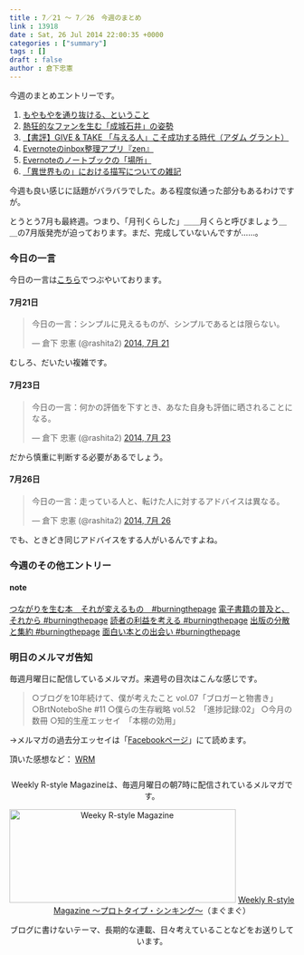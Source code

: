 ```yaml
---
title : 7／21 〜 7／26　今週のまとめ
link : 13918
date : Sat, 26 Jul 2014 22:00:35 +0000
categories : ["summary"]
tags : []
draft : false
author : 倉下忠憲
---
```


今週のまとめエントリーです。
 
<ol>
<li><a href="https://rashita.net/blog/?p=13876" target="_blank">もやもやを通り抜ける、ということ</a></li>
<li><a href="https://rashita.net/blog/?p=13889" target="_blank">熱狂的なファンを生む「成城石井」の姿勢</a></li>
<li><a href="https://rashita.net/blog/?p=13894" target="_blank">【書評】GIVE &amp; TAKE 「与える人」こそ成功する時代（アダム グラント）</a></li>
<li><a href="https://rashita.net/blog/?p=13898" target="_blank">Evernoteのinbox整理アプリ『zen』</a></li>
<li><a href="https://rashita.net/blog/?p=13909" target="_blank">Evernoteのノートブックの「場所」</a></li>
<li><a href="https://rashita.net/blog/?p=13915" target="_blank">「異世界もの」における描写についての雑記</a></li>
</ol>

今週も良い感じに話題がバラバラでした。ある程度似通った部分もあるわけですが。

とうとう7月も最終週。つまり、「月刊くらした」＿＿月くらと呼びましょう＿＿の7月版発売が迫っております。まだ、完成していないんですが……。

<h3>今日の一言</h3>
今日の一言は<a href="http://twitter.com/rashita2 ">こちら</a>でつぶやいております。

<h4>7月21日</h4>

<blockquote class="twitter-tweet" lang="ja"><p>今日の一言：シンプルに見えるものが、シンプルであるとは限らない。</p>&mdash; 倉下 忠憲 (@rashita2) <a href="https://twitter.com/rashita2/statuses/491118360579416064">2014, 7月 21</a></blockquote>
<script async src="//platform.twitter.com/widgets.js" charset="utf-8"></script>

むしろ、だいたい複雑です。

<h4>7月23日</h4>

<blockquote class="twitter-tweet" lang="ja"><p>今日の一言：何かの評価を下すとき、あなた自身も評価に晒されることになる。</p>&mdash; 倉下 忠憲 (@rashita2) <a href="https://twitter.com/rashita2/statuses/491933270066466817">2014, 7月 23</a></blockquote>
<script async src="//platform.twitter.com/widgets.js" charset="utf-8"></script>

だから慎重に判断する必要があるでしょう。

<h4>7月26日</h4>

<blockquote class="twitter-tweet" lang="ja"><p>今日の一言：走っている人と、転けた人に対するアドバイスは異なる。</p>&mdash; 倉下 忠憲 (@rashita2) <a href="https://twitter.com/rashita2/statuses/492959314085031936">2014, 7月 26</a></blockquote>
<script async src="//platform.twitter.com/widgets.js" charset="utf-8"></script>

でも、ときどき同じアドバイスをする人がいるんですよね。

<h3>今週のその他エントリー</h3>

<H4>note</H4>
<a href="https://note.mu/rashita/n/n3939fca5994a" target="_blank">つながりを生む本　それが変えるもの　#burningthepage</a>
<a href="https://note.mu/rashita/n/n5d6f3f63b491" target="_blank">電子書籍の普及と、それから #burningthepage</a>
<a href="https://note.mu/rashita/n/n32d8fd455938" target="_blank">読者の利益を考える #burningthepage</a>
<a href="https://note.mu/rashita/n/nec30070d1c07" target="_blank">出版の分散と集約 #burningthepage</a>
<a href="https://note.mu/rashita/n/n397f291274d0" target="_blank">面白い本との出会い #burningthepage</a>

<h3>明日のメルマガ告知</h3>
毎週月曜日に配信しているメルマガ。来週号の目次はこんな感じです。
<blockquote>
○ブログを10年続けて、僕が考えたこと vol.07「ブロガーと物書き」
○BrtNoteboShe #11
○僕らの生存戦略 vol.52　「進捗記録:02」
○今月の数冊
○知的生産エッセイ　「本棚の効用」
</blockquote>
→メルマガの過去分エッセイは「<a href="http://www.facebook.com/home.php#!/rashitaportal">Facebookページ</a>」にて読めます。

頂いた感想など：
<a class="twitter-timeline"  href="https://twitter.com/rashita2/timelines/427262290753097729"  data-widget-id="427265271171010561">WRM</a>
    <script>!function(d,s,id){var js,fjs=d.getElementsByTagName(s)[0],p=/^http:/.test(d.location)?'http':'https';if(!d.getElementById(id)){js=d.createElement(s);js.id=id;js.src=p+"://platform.twitter.com/widgets.js";fjs.parentNode.insertBefore(js,fjs);}}(document,"script","twitter-wjs");</script>


<div style="text-align:center;margin-top:25px;">
Weekly R-style Magazineは、毎週月曜日の朝7時に配信されているメルマガです。

<a href="http://www.mag2.com/m/0001185133.html" target="_blank"><img src="https://rashita.net/blog/wp-content/uploads/2010/09/mmbanner.jpg" alt="Weeky R-style Magazine" width="400" height="165" class="alignnone size-full wp-image-12201" /></a>
<a href="http://www.mag2.com/m/0001185133.html" target="_blank">Weekly R-style Magazine ～プロトタイプ・シンキング～</a>（まぐまぐ）

ブログに書けないテーマ、長期的な連載、日々考えていることなどをお送りしています。
</div> 